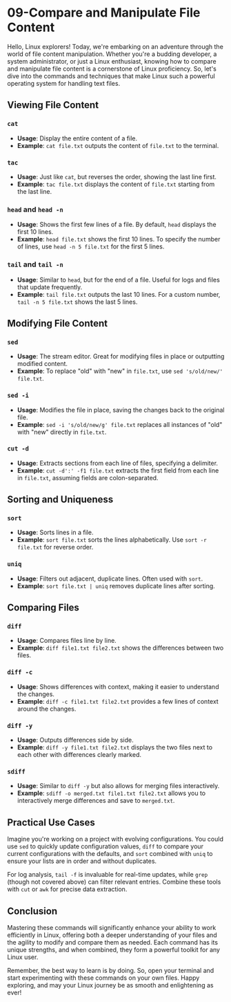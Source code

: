 # 09-Compare and Manipulate File Content

Hello, Linux explorers! Today, we're embarking on an adventure through the world of file content manipulation. Whether you're a budding developer, a system administrator, or just a Linux enthusiast, knowing how to compare and manipulate file content is a cornerstone of Linux proficiency. So, let's dive into the commands and techniques that make Linux such a powerful operating system for handling text files.

## Viewing File Content

### `cat`

- **Usage**: Display the entire content of a file.
- **Example**: `cat file.txt` outputs the content of `file.txt` to the terminal.

### `tac`

- **Usage**: Just like `cat`, but reverses the order, showing the last line first.
- **Example**: `tac file.txt` displays the content of `file.txt` starting from the last line.

### `head` and `head -n`

- **Usage**: Shows the first few lines of a file. By default, `head` displays the first 10 lines.
- **Example**: `head file.txt` shows the first 10 lines. To specify the number of lines, use `head -n 5 file.txt` for the first 5 lines.

### `tail` and `tail -n`

- **Usage**: Similar to `head`, but for the end of a file. Useful for logs and files that update frequently.
- **Example**: `tail file.txt` outputs the last 10 lines. For a custom number, `tail -n 5 file.txt` shows the last 5 lines.

## Modifying File Content

### `sed`

- **Usage**: The stream editor. Great for modifying files in place or outputting modified content.
- **Example**: To replace "old" with "new" in `file.txt`, use `sed 's/old/new/' file.txt`.

### `sed -i`

- **Usage**: Modifies the file in place, saving the changes back to the original file.
- **Example**: `sed -i 's/old/new/g' file.txt` replaces all instances of "old" with "new" directly in `file.txt`.

### `cut -d`

- **Usage**: Extracts sections from each line of files, specifying a delimiter.
- **Example**: `cut -d':' -f1 file.txt` extracts the first field from each line in `file.txt`, assuming fields are colon-separated.

## Sorting and Uniqueness

### `sort`

- **Usage**: Sorts lines in a file.
- **Example**: `sort file.txt` sorts the lines alphabetically. Use `sort -r file.txt` for reverse order.

### `uniq`

- **Usage**: Filters out adjacent, duplicate lines. Often used with `sort`.
- **Example**: `sort file.txt | uniq` removes duplicate lines after sorting.

## Comparing Files

### `diff`

- **Usage**: Compares files line by line.
- **Example**: `diff file1.txt file2.txt` shows the differences between two files.

### `diff -c`

- **Usage**: Shows differences with context, making it easier to understand the changes.
- **Example**: `diff -c file1.txt file2.txt` provides a few lines of context around the changes.

### `diff -y`

- **Usage**: Outputs differences side by side.
- **Example**: `diff -y file1.txt file2.txt` displays the two files next to each other with differences clearly marked.

### `sdiff`

- **Usage**: Similar to `diff -y` but also allows for merging files interactively.
- **Example**: `sdiff -o merged.txt file1.txt file2.txt` allows you to interactively merge differences and save to `merged.txt`.

## Practical Use Cases

Imagine you're working on a project with evolving configurations. You could use `sed` to quickly update configuration values, `diff` to compare your current configurations with the defaults, and `sort` combined with `uniq` to ensure your lists are in order and without duplicates.

For log analysis, `tail -f` is invaluable for real-time updates, while `grep` (though not covered above) can filter relevant entries. Combine these tools with `cut` or `awk` for precise data extraction.

## Conclusion

Mastering these commands will significantly enhance your ability to work efficiently in Linux, offering both a deeper understanding of your files and the agility to modify and compare them as needed. Each command has its unique strengths, and when combined, they form a powerful toolkit for any Linux user.

Remember, the best way to learn is by doing. So, open your terminal and start experimenting with these commands on your own files. Happy exploring, and may your Linux journey be as smooth and enlightening as ever!